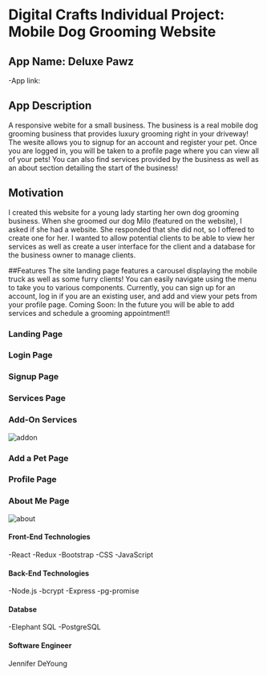# Digital Crafts Individual Project: Mobile Dog Grooming Website

## App Name: Deluxe Pawz

-App link:


## App Description 

A responsive webite for a small business. The business is a real mobile dog grooming business that provides luxury grooming right in your driveway! The wesite allows you to signup for an account and register your pet. Once you are logged in, you will be taken to a profile page where you can view all of your pets! You can also find services provided by the business as well as an about section detailing the start of the business!

## Motivation

I created this website for a young lady starting her own dog grooming business. When she groomed our dog Milo (featured on the website), I asked if she had a website. She responded that she did not, so I offered to create one for her. I wanted to allow potential clients to be able to view her services as well as create a user interface for the client and a database for the business owner to manage clients.

##Features
The site landing page features a carousel displaying the mobile truck as well as some furry clients! You can easily navigate using the menu to take you to various components. Currently, you can sign up for an account, log in if you are an existing user, and add and view your pets from your profile page. Coming Soon: In the future you will be able to add services and schedule a grooming appointment!!

### Landing Page

### Login Page

### Signup Page

### Services Page

### Add-On Services
![addon](https://user-images.githubusercontent.com/85690354/135724214-98971814-2c98-435b-8082-de83166311cf.png)

### Add a Pet Page

### Profile Page

### About Me Page
![about](https://user-images.githubusercontent.com/85690354/135724190-71fd2ff4-b9e3-4412-b5f1-5b54ea391e53.png)

#### Front-End Technologies
-React
-Redux
-Bootstrap
-CSS
-JavaScript

#### Back-End Technologies

-Node.js
-bcrypt
-Express
-pg-promise

#### Databse

-Elephant SQL
-PostgreSQL

#### Software Engineer

Jennifer DeYoung
